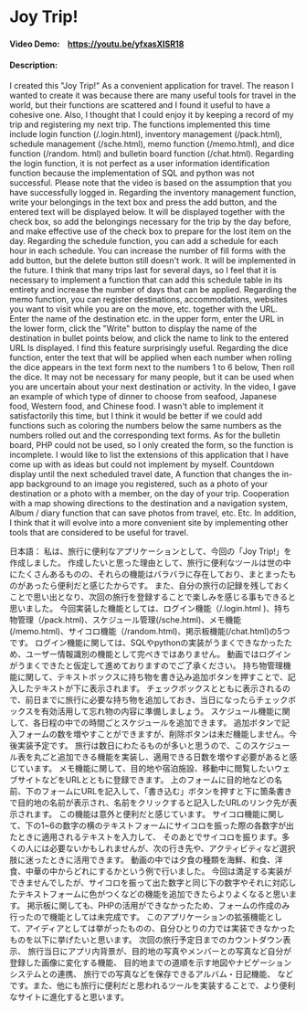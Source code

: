 # Joy Trip!
#### Video Demo:　https://youtu.be/yfxasXISR18
#### Description:
I created this "Joy Trip!" As a convenient application for travel.
The reason I wanted to create it was because there are many useful tools for travel in the world, but their functions are scattered and I found it useful to have a cohesive one.
Also, I thought that I could enjoy it by keeping a record of my trip and registering my next trip.
The functions implemented this time include login function (/.login.html), inventory management (/pack.html), schedule management (/sche.html), memo function (/memo.html), and dice function (/random. html) and bulletin board function (/chat.html).
Regarding the login function, it is not perfect as a user information identification function because the implementation of SQL and python was not successful.
Please note that the video is based on the assumption that you have successfully logged in.
Regarding the inventory management function, write your belongings in the text box and press the add button, and the entered text will be displayed below.
It will be displayed together with the check box, so add the belongings necessary for the trip by the day before, and make effective use of the check box to prepare for the lost item on the day.
Regarding the schedule function, you can add a schedule for each hour in each schedule.
You can increase the number of fill forms with the add button, but the delete button still doesn't work. It will be implemented in the future.
I think that many trips last for several days, so I feel that it is necessary to implement a function that can add this schedule table in its entirety and increase the number of days that can be applied.
Regarding the memo function, you can register destinations, accommodations, websites you want to visit while you are on the move, etc. together with the URL.
Enter the name of the destination etc. in the upper form, enter the URL in the lower form, click the "Write" button to display the name of the destination in bullet points below, and click the name to link to the entered URL Is displayed.
I find this feature surprisingly useful.
Regarding the dice function, enter the text that will be applied when each number when rolling the dice appears in the text form next to the numbers 1 to 6 below,
Then roll the dice. It may not be necessary for many people, but it can be used when you are uncertain about your next destination or activity.
In the video, I gave an example of which type of dinner to choose from seafood, Japanese food, Western food, and Chinese food.
I wasn't able to implement it satisfactorily this time, but I think it would be better if we could add functions such as coloring the numbers below the same numbers as the numbers rolled out and the corresponding text forms.
As for the bulletin board, PHP could not be used, so I only created the form, so the function is incomplete.
I would like to list the extensions of this application that I have come up with as ideas but could not implement by myself.
Countdown display until the next scheduled travel date,
A function that changes the in-app background to an image you registered, such as a photo of your destination or a photo with a member, on the day of your trip.
Cooperation with a map showing directions to the destination and a navigation system,
Album / diary function that can save photos from travel, etc.
Etc. In addition, I think that it will evolve into a more convenient site by implementing other tools that are considered to be useful for travel.


日本語：
私は、旅行に便利なアプリケーションとして、今回の「Joy Trip!」を作成しました。
作成したいと思った理由として、旅行に便利なツールは世の中にたくさんあるものの、それらの機能はバラバラに存在しており、まとまったものがあったら便利だと感じたからです。
また、自分の旅行の記録を残しておくことで思い出となり、次回の旅行を登録することで楽しみを感じる事もできると思いました。
今回実装した機能としては、ログイン機能（/.login.html )、持ち物管理（/pack.html)、スケジュール管理(/sche.html)、メモ機能(/memo.html)、サイコロ機能（/random.html)、掲示板機能(/chat.html)の5つです。
ログイン機能に関しては、SQLやpythonの実装がうまくできなかったため、ユーザー情報識別の機能として完ぺきではありません。
動画ではログインがうまくできたと仮定して進めておりますのでご了承ください。
持ち物管理機能に関して、テキストボックスに持ち物を書き込み追加ボタンを押すことで、記入したテキストが下に表示されます。
チェックボックスとともに表示されるので、前日までに旅行に必要な持ち物を追加しておき、当日になったらチェックボックスを有効活用して忘れ物の内容に準備しましょう。
スケジュール機能に関して、各日程の中での時間ごとスケジュールを追加できます。
追加ボタンで記入フォームの数を増やすことができますが、削除ボタンは未だ機能しません。今後実装予定です。
旅行は数日にわたるものが多いと思うので、このスケジュール表を丸ごと追加できる機能を実装し、適用できる日数を増やす必要があると感じています。
メモ機能に関して、目的地や宿泊施設、移動中に閲覧したいウェブサイトなどをURLとともに登録できます。
上のフォームに目的地などの名前、下のフォームにURLを記入して、「書き込む」ボタンを押すと下に箇条書きで目的地の名前が表示され、名前をクリックすると記入したURLのリンク先が表示されます。
この機能は意外と便利だと感じています。
サイコロ機能に関して、下の1~6の数字の横のテキストフォームにサイコロを振った際の各数字が出たときに適用されるテキストを入力して、
そのあとでサイコロを振ります。多くの人には必要ないかもしれませんが、次の行き先や、アクティビティなど選択肢に迷ったときに活用できます。
動画の中では夕食の種類を海鮮、和食、洋食、中華の中からどれにするかという例で行いました。
今回は満足する実装ができませんでしたが、サイコロを振って出た数字と同じ下の数字やそれに対応したテキストフォームに色がつくなどの機能を追加できたらよりよくなると思います。
掲示板に関しても、PHPの活用ができなかったため、フォームの作成のみ行ったので機能としては未完成です。
このアプリケーションの拡張機能として、アイディアとしては挙がったものの、自分ひとりの力では実装できなかったものを以下に挙げたいと思います。
次回の旅行予定日までのカウントダウン表示、
旅行当日にアプリ内背景が、目的地の写真やメンバーとの写真など自分が登録した画像に変化する機能、
目的地までの道順を示す地図やナビゲーションシステムとの連携、
旅行での写真などを保存できるアルバム・日記機能、
などです。また、他にも旅行に便利だと思われるツールを実装することで、より便利なサイトに進化すると思います。